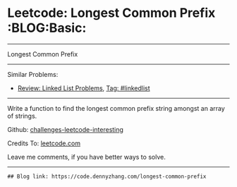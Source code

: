 
# Leetcode: Longest Common Prefix     :BLOG:Basic:

---

Longest Common Prefix  

---

Similar Problems:  

-   [Review: Linked List Problems](https://code.dennyzhang.com/review-linkedlist), [Tag: #linkedlist](https://code.dennyzhang.com/tag/linkedlist)

---

Write a function to find the longest common prefix string amongst an array of strings.  

Github: [challenges-leetcode-interesting](https://github.com/DennyZhang/challenges-leetcode-interesting/tree/master/longest-common-prefix)  

Credits To: [leetcode.com](https://leetcode.com/problems/longest-common-prefix/description/)  

Leave me comments, if you have better ways to solve.  

---

    ## Blog link: https://code.dennyzhang.com/longest-common-prefix

